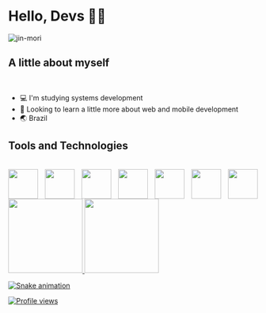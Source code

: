 #  Hello, Devs 🍷🗿

![jin-mori](https://user-images.githubusercontent.com/112659736/204279389-d7b0e374-0cca-46fa-b811-cfa5d0eb6bcf.gif)

## A little about myself
<br>

- 💻 I'm studying systems development
- 👻 Looking to learn a little more about web and mobile development
- 🌏 Brazil

## Tools and Technologies
<br>
  <div style="display: flex; flex-direction: row; justify-content: space-between">
      <img src="https://cdn.jsdelivr.net/gh/devicons/devicon/icons/php/php-original.svg" height="60px" />
      <img src="https://cdn.jsdelivr.net/gh/devicons/devicon/icons/mysql/mysql-original-wordmark.svg" height="60px" />
      <img src="https://cdn.jsdelivr.net/gh/devicons/devicon/icons/css3/css3-original.svg" height="60px" />
      <img src="https://cdn.jsdelivr.net/gh/devicons/devicon/icons/html5/html5-original.svg" height="60px" />
      <img src="https://cdn.jsdelivr.net/gh/devicons/devicon/icons/javascript/javascript-original.svg" height="60px" />
      <img src="https://cdn.jsdelivr.net/gh/devicons/devicon/icons/react/react-original.svg" height="60px" />
      <img src="https://user-images.githubusercontent.com/112659736/216064828-be39dfcc-0376-4fdc-9662-f3726dc752b8.png" height="60px"/>
  </div>
  
  <div>
    <a href="https://github.com/pablootechar">
    <img height="150em" src="https://github-readme-stats.vercel.app/api/top-langs/?username=pablootechar&layout=compact&langs_count=7&theme=tokyonight"/>
      <img height="150em" src="https://github-readme-stats.vercel.app/api?username=pablootechar&show_icons=true&theme=tokyonight&include_all_commits=true&count_private=true"/>
  </div>
  
![Snake animation](https://github.com/pablootechar/pablootechar/blob/output/github-contribution-grid-snake.svg)

![Profile views](https://gpvc.arturio.dev/pablootechar)

